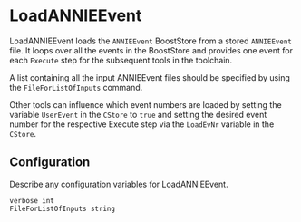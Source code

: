 # LoadANNIEEvent

LoadANNIEEvent loads the `ANNIEEvent` BoostStore from a stored `ANNIEEvent` file. It loops over all the events in the BoostStore and provides one event for each `Execute` step for the subsequent tools in the toolchain.

A list containing all the input ANNIEEvent files should be specified by using the `FileForListOfInputs` command. 

Other tools can influence which event numbers are loaded by setting the variable `UserEvent` in the `CStore` to `true` and setting the desired event number for the respective Execute step via the `LoadEvNr` variable in the `CStore`.

## Configuration

Describe any configuration variables for LoadANNIEEvent.

```
verbose int
FileForListOfInputs string
```
